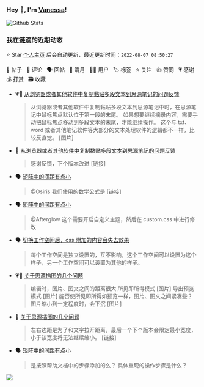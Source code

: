 ### Hey 👋, I'm [Vanessa](http://vanessa.b3log.org/)!

![Github Stats](https://github-readme-stats.vercel.app/api?username=Vanessa219&show_icons=true)

<!--events start -->

### 我在[链滴](https://ld246.com)的近期动态

⭐️ Star [个人主页](https://github.com/Vanessa219/Vanessa219) 后会自动更新，最近更新时间：`2022-08-07 08:50:27`

📝 帖子 &nbsp; 💬 评论 &nbsp; 🗣 回帖 &nbsp; 🌙 清月 &nbsp; 👨‍💻 用户 &nbsp; 🏷️ 标签 &nbsp; ⭐️ 关注 &nbsp; 👍 赞同 &nbsp; 💗 感谢 &nbsp; 💰 打赏 &nbsp; 🗃 收藏

* 💗📝 [从浏览器或者其他软件中复制黏贴多段文本到思源笔记的问题反馈](https://ld246.com/article/1659748035375)

  > 从浏览器或者其他软件中复制黏贴多段文本到思源笔记中时，在思源笔记中鼠标焦点默认位于第一段的末尾。 如果想要继续摘录内容，需要手动把鼠标焦点移动到多段文本的末尾，才能继续操作。 这个与 txt、word 或者其他笔记软件等大部分的文本处理软件的逻辑都不一样，比较反直觉。 [图片]
* 💬 [从浏览器或者其他软件中复制黏贴多段文本到思源笔记的问题反馈](https://ld246.com/article/1659748035375/comment/1659779546696#comments)

  > 感谢反馈，下个版本改进 [链接]
* 🗣 [矩阵中的间距有点小](https://ld246.com/article/1659684982336/comment/1659703207340#comments)

  > @Osiris 我们使用的数学公式是 [链接]
* 🗣 [矩阵中的间距有点小](https://ld246.com/article/1659684982336/comment/1659697908844#comments)

  > @Afterglow 这个需要开启自定义主题，然后在 custom.css 中进行修改
* 🗣 [切换工作空间后，css 附加的内容会失去效果](https://ld246.com/article/1659530163080/comment/1659702098126#comments)

  > 每个工作空间是独立设置的，互不影响，这个工作空间可以设置为这个样子，另一个工作空间可以设置为其他的样子。
* 💗📝 [关于思源插图的几个问题](https://ld246.com/article/1659694208428)

  > 编辑时，图片、图文之间的距离很大 所见即所得模式 [图片] 导出预览模式 [图片] 能否使所见即所得如预览一样，图片、图文之间紧凑些？ 图片缩小到一定程度时，会下沉 [图片]
* 💬 [关于思源插图的几个问题](https://ld246.com/article/1659694208428/comment/1659698804002#comments)

  > 左右边距是为了和文字拉开距离，最后一个下个版本会限定最小宽度，小于该宽度将无法继续缩小。 [链接]
* 🗣 [矩阵中的间距有点小](https://ld246.com/article/1659684982336/comment/1659697908844#comments)

  > 是按照帮助文档中的步骤添加的么？ 具体重现的操作步骤是什么？


<!--events end -->

<a title="Hits" target="_blank" href="https://github.com/Vanessa219/Vanessa219"><img src="https://hits.b3log.org/Vanessa219/Vanessa219.svg"></a>
